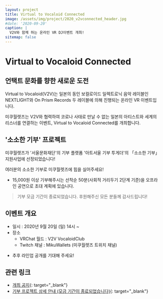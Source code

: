 ```yaml
---
layout: project
title: Virtual to Vocaloid Connected
image: /assets/img/project/2020_v2vconnected_header.jpg
#date: '2020-09-20'
caption: |
  V2V와 함께 하는 온라인 VR DJ이벤트 개최!
sitemap: false
---
```


# Virtual to Vocaloid Connected
## 언택트 문화를 향한 새로운 도전

Virtual to Vocaloid(V2V)는 일본의 동인 보컬로이드 일렉트로닉 음악 레이블인 NEXTLIGHT와 On Prism Records 두 레이블에 의해 진행되는 온라인 VR 이벤트입니다.

미쿠월렛즈는 V2V와 협력하여 코로나 사태로 만날 수 없는 일본의 아티스트와 세계의 리스너를 연결하는 이벤트, Virtual to Vocaloid Connected를 개최합니다.

## '소소한 기부' 프로젝트
미쿠월렛즈가 '서울문화재단'의 기부 플랫폼 '아트서울 기부 투게더'의 「소소한 기부」 지원사업에 선정되었습니다!

여러분의 소소한 기부로 미쿠월렛즈에 힘을 실어주세요!

- 15,000원 이상 기부해주시는 선착순 50분(사회적 거리두기 2단계 기준)을 오프라인 공연으로 초대 계획에 있습니다.

> 기부 모금 기간이 종료되었습니다. 후원해주신 모든 분들께 감사드립니다!

## 이벤트 개요
- 일시 : 2020년 9월 20일 (일) 14시 ~
- 장소
  - VRChat 월드 : V2V VocaloidClub
  - Twitch 채널 : MikuWallets (미쿠월렛즈 트위치 채널)

<!-- TODO: Update -->
* 추후 라인업 공개를 기대해 주세요!

## 관련 링크
- [개최 공지](https://twitter.com/MikuWallets/status/1297866301407236098){: target="_blank"}
- [기부 프로젝트 상세 안내 (모금 기간이 종료되었습니다)](https://givetogether.sfac.or.kr:444/html/give/give_soso2.asp?SearchKey=&SearchValue=&SearchStatus=1&SearchProjectTypeCd=01&Page=7&flag=READ&ProjectIdx=344){: target="_blank"}

